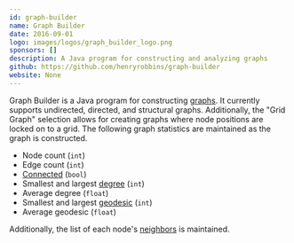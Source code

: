 ```yaml
---
id: graph-builder
name: Graph Builder
date: 2016-09-01
logo: images/logos/graph_builder_logo.png
sponsors: []
description: A Java program for constructing and analyzing graphs
github: https://github.com/henryrobbins/graph-builder
website: None
---
```


Graph Builder is a Java program for constructing [graphs][graph]. It
currently supports undirected, directed, and structural graphs. Additionally,
the "Grid Graph" selection allows for creating graphs where node positions
are locked on to a grid. The following graph statistics are maintained as
the graph is constructed.

- Node count (`int`)
- Edge count (`int`)
- [Connected][connected] (`bool`)
- Smallest and largest [degree][degree] (`int`)
- Average degree (`float`)
- Smallest and largest [geodesic][geodesic] (`int`)
- Average geodesic (`float`)

Additionally, the list of each node's [neighbors][neighbor] is maintained.

[connected]: https://en.wikipedia.org/wiki/Connectivity_(graph_theory)
[degree]: https://en.wikipedia.org/wiki/Degree_(graph_theory)
[geodesic]: https://en.wikipedia.org/wiki/Distance_(graph_theory)
[neighbor]: https://en.wikipedia.org/wiki/Neighbourhood_(graph_theory)
[graph]: https://en.wikipedia.org/wiki/Graph_(discrete_mathematics)
